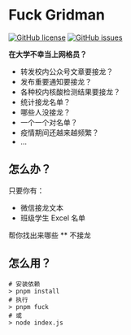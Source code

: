 # Fuck Gridman

[![GitHub license](https://img.shields.io/github/license/Lmmmmmm-bb/Fuck-Gridman)](https://github.com/Lmmmmmm-bb/Fuck-Gridman/blob/main/LICENSE)
[![GitHub issues](https://img.shields.io/github/issues/Lmmmmmm-bb/Fuck-Gridman)](https://github.com/Lmmmmmm-bb/Fuck-Gridman/issues)

**在大学不幸当上网格员？**

- 转发校内公众号文章要接龙？
- 发布重要通知要接龙？
- 各种校内核酸检测结果要接龙？
- 统计接龙名单？
- 哪些人没接龙？
- 一个一个对名单？
- 疫情期间还越来越频繁？
- ...

## 怎么办？

只要你有：

- 微信接龙文本
- 班级学生 Excel 名单

帮你找出来哪些 ** 不接龙

## 怎么用？

```shell
# 安装依赖
> pnpm install
# 执行
> pnpm fuck
# 或
> node index.js
```
